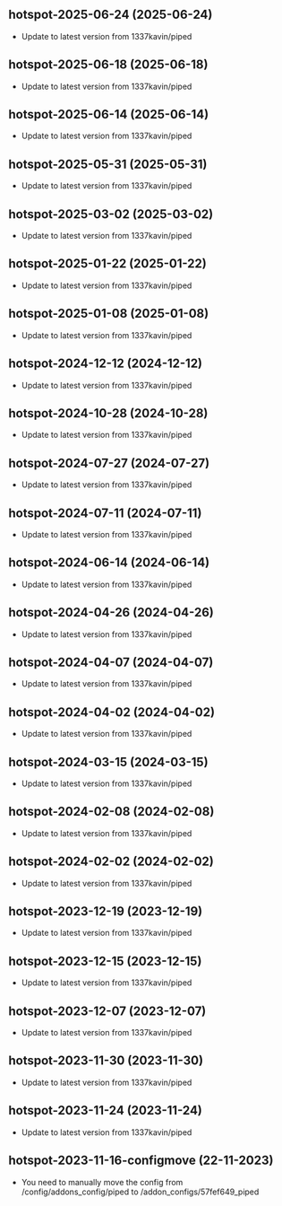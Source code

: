 
## hotspot-2025-06-24 (2025-06-24)
- Update to latest version from 1337kavin/piped

## hotspot-2025-06-18 (2025-06-18)
- Update to latest version from 1337kavin/piped

## hotspot-2025-06-14 (2025-06-14)
- Update to latest version from 1337kavin/piped

## hotspot-2025-05-31 (2025-05-31)
- Update to latest version from 1337kavin/piped

## hotspot-2025-03-02 (2025-03-02)
- Update to latest version from 1337kavin/piped

## hotspot-2025-01-22 (2025-01-22)
- Update to latest version from 1337kavin/piped

## hotspot-2025-01-08 (2025-01-08)
- Update to latest version from 1337kavin/piped

## hotspot-2024-12-12 (2024-12-12)
- Update to latest version from 1337kavin/piped

## hotspot-2024-10-28 (2024-10-28)
- Update to latest version from 1337kavin/piped

## hotspot-2024-07-27 (2024-07-27)
- Update to latest version from 1337kavin/piped

## hotspot-2024-07-11 (2024-07-11)
- Update to latest version from 1337kavin/piped

## hotspot-2024-06-14 (2024-06-14)
- Update to latest version from 1337kavin/piped

## hotspot-2024-04-26 (2024-04-26)
- Update to latest version from 1337kavin/piped

## hotspot-2024-04-07 (2024-04-07)
- Update to latest version from 1337kavin/piped

## hotspot-2024-04-02 (2024-04-02)
- Update to latest version from 1337kavin/piped

## hotspot-2024-03-15 (2024-03-15)
- Update to latest version from 1337kavin/piped

## hotspot-2024-02-08 (2024-02-08)
- Update to latest version from 1337kavin/piped

## hotspot-2024-02-02 (2024-02-02)
- Update to latest version from 1337kavin/piped

## hotspot-2023-12-19 (2023-12-19)
- Update to latest version from 1337kavin/piped

## hotspot-2023-12-15 (2023-12-15)
- Update to latest version from 1337kavin/piped

## hotspot-2023-12-07 (2023-12-07)
- Update to latest version from 1337kavin/piped

## hotspot-2023-11-30 (2023-11-30)
- Update to latest version from 1337kavin/piped

## hotspot-2023-11-24 (2023-11-24)
- Update to latest version from 1337kavin/piped
## hotspot-2023-11-16-configmove (22-11-2023)
- You need to manually move the config from /config/addons_config/piped to /addon_configs/57fef649_piped
